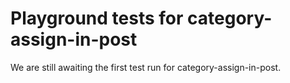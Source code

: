 # Playground tests for category-assign-in-post
We are still awaiting the first test run for category-assign-in-post.
